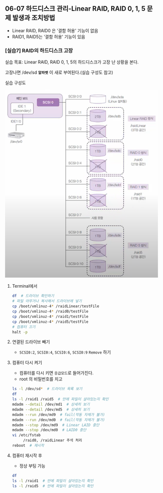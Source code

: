## 06-07 하드디스크 관리-Linear RAID, RAID 0, 1, 5 문제 발생과 조치방법

- Linear RAID, RAID0 은 '결함 허용' 기능이 없음
- RAID1, RAID5는 '결함 허용' 기능이 있음

### [실습7] RAID의 하드디스크 고장

실습 목표: Linear RAID, RAID 0, 1, 5의 하드디스크가 고장 난 상황을 본다.

고장나면 /dev/sd **`알파벳`** 이 새로 부여된다.(실습 구성도 참고)

실습 구성도

![06-07실습구성도](assets/06-07실습구성도.png)

1. Terminal에서
   ```bash
   df  # 드라이브 확인하기
   # 파일 아무거나 복사해서 드라이브에 넣기
   cp /boot/vmlinuz-4* /raidLinear/testFile
   cp /boot/vmlinuz-4* /raid0/testFile
   cp /boot/vmlinuz-4* /raid1/testFile
   cp /boot/vmlinuz-4* /raid5/testFile
   # 컴퓨터 끄기
   halt -p
   ```
2. 연결된 드라이브 빼기
   - `SCSI0:2`, `SCSI0:4`, `SCSI0:6`, `SCSI0:9` `Remove` 하기

3. 컴퓨터 다시 켜기
   - 컴퓨터를 다시 키면 `응급모드`로 들어가진다.
   - root 의 비밀번호를 치고
   ```bash
   ls -l /dev/sd*  # 드라이브 목록 보기
   df
   ls -l /raid1 /raid5  # 안에 파일이 살아있는지 확인
   mdadm --detail /dev/md1  # 상세히 보기
   mdadm --detail /dev/md5  # 상세히 보기
   mdadm --run /dev/md9  # fail(작동 자체가 불가)
   mdadm --run /dev/md0  # fail(작동 자체가 불가)
   mdadm --stop /dev/md9  # Linear LAID 중단
   mdadm --stop /dev/md0  # LAID0 중단
   vi /etc/fstab
        /raid0, /raidLinear 주석 처리
   reboot  # 재시작
   ```

4. 컴퓨터 재시작 후
   - 정상 부팅 가능
   ```bash
   df
   ls -l /raid1  # 안에 파일이 살아있는지 확인
   ls -l /raid5  # 안에 파일이 살아있는지 확인
   ```
